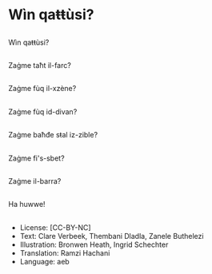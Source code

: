 # Wìn qaŧŧùsi?

##
Wìn qaŧŧùsi?

##
Zaġme taħt il-farc?

##
Zaġme fùq il-xzène?

##
Zaġme fùq id-divan?

##
Zaġme baħđe sŧal iz-zible?

##
Zaġme fi's-sbet?

##
Zaġme il-barra?

##
Ha huwwe!

##
* License: [CC-BY-NC]
* Text: Clare Verbeek, Thembani Dladla, Zanele Buthelezi
* Illustration: Bronwen Heath, Ingrid Schechter
* Translation: Ramzi Hachani
* Language: aeb
